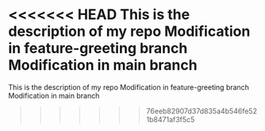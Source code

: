 <<<<<<< HEAD
This is the description of my repo 
Modification in feature-greeting branch
 Modification in main branch
=======
This is the description of my repo 
Modification in feature-greeting branch
 Modification in main branch
>>>>>>> 76eeb82907d37d835a4b546fe521b8471af3f5c5
